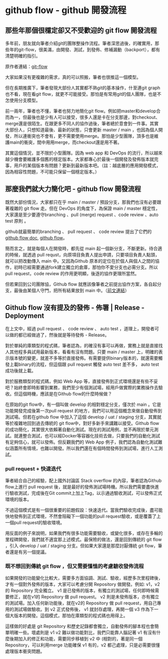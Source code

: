 # github flow - github 開發流程

## 那些年那個很穩定卻又不受歡迎的 git flow 開發流程
多年前，朋友就向筆者介紹git的團隊整操作流程。筆者深思過後，的確實用，那些年的git-flow，很美滿，由開發、測試，到發佈、修補漏動（backport），都有清楚明確的指引。

原作者連結：[git-flow](https://nvie.com/posts/a-successful-git-branching-model/)

大家如果沒有更複雜的需求，真的可以照搬，筆者也很推這一個模型。

但在長期推廣下，筆者發現大部份人其實都不熟git的基本操作，什至連git graph也不看，現在看git flow，就更不可能接受。那怕是有常用git的個人團隊，也是不怎使用分支模型。

前一兩年，筆者也不懂，筆者也努力地簡化git flow。例如把master和develop合而為一，但最後也是少有人可以接受，很多人還是卡在分支那邊，對checkout、merge還是很陌生。在跟更多不同人的協作過後，筆者總於意會到一件事。其實大部份人，只想知道最後、最新的狀態，只會更新 master / main ，也因為個人開發，所以連衝突也不會有，更不需要使用merge。那怕是少型團隊，頂多也是維護main的衝突，間中用用merge，而checkout還是用不著。

其實這個情況，並不限於小型團隊。因為 web app 和 DevOps 的流行，所以越來越少機會要維護多個舊的穩定版本。大家都專心於最後一個開發及發佈版本就完事，用戶的某個版本有問題？更新到最新版本吧。（註：越底層的應用開發模式，因為相容性問題，不可能只保留一個穩定版本。）

## 那麼我們就大力簡化吧 - github flow 開發流程
既然大部份情況，大家都只在乎 main / master / 預設分支，那我們也沒有必要跟著複雜的 git flow 走。但在 DevOps 的角度下，為保證 main / master 穩定性，大家還是至少要遵守branching 、pull (merge) request 、code review 、auto test 原則 。

github就最簡單的branching 、 pull request 、 code review 提出了它們的 [github flow doc](https://docs.github.com/en/get-started/using-github/github-flow), [github flow](https://githubflow.github.io/)。

簡而言之，就是每個人在開發時，都先從 main 起一個新分支，不斷更新。待合適的時候，就透過 pull requst，向原項目負責人提出申請，只要項目負責人點頭，就可以把改動傳入 main 中。又因為Github 原本的定位在於個人與個人之間的協作，初時已經需要通過fork建立獨立的倉庫，那怕你不愛分支也必需分支。所以 pull request，code review 的作用更明顯，後逐的協作更理所當然。

但若果回到公司團隊協，Github flow 就應該像筆者之前提出協作方案，各自起分支，最後由某個人守門，把所有結果放到 main 中。（[前文連結](gitcoworkflow.md)）

## Github flow 沒有提及的發佈 - 佈署 | Release - Deployment
在上文中，經過 pull request 、 code review 、 auto test ，道理上，開發者可以做的都已經做過了，然後就是等待發佈 - Release。

對於單純的庫類型的程式碼，筆者認為，的確沒有事可以再做，實務上就是直接找人其他程多員試用最新版本，看看有沒有問題。只要 main / master 上，明確的表示版本號的變更，就差不多等於直接發佈。有需要提供binary版本的，就還需要觸發上載binary的流程，但這個跟 pull request 觸發 auto test 差不多， auto test 成功後就上載。

對於服務類型的程式碼，例如 Web App 等，直接發佈到正式環境還是有些不妥吧？始終會即時影響到業務，我們至少有個測試場，經用戶做實際的業務操作去驗收。但這個時機，應該是在Github flow的什麼時候做？

在原始的git flow中，有一個叫做 develop 的相對穩定分支，僅次於 main 。它是功能開發完成後第一次pull request 的地方，我們可以用這個概念來做自動發佈到測試場。但若在github flow 中加入了這個 develop / uat / staging 分支，其實就等於複雜地回到過去傳統的 git flow中，對好多新手來講難以接受。Github flow 的成功簡化，其實很大依賴著自動化測試。現在的測試用例，並不再限於單元測試。就連整合測試，也可以經Docker等容器化技術去做，只要我們的自動化測試有足夠信心，就可以發佈。但反觀我們的 Web App 例子，我們認為自動化測試難似涵蓋所有情境，也難以開發。所以我們還在有個時間發佈到測試場，進行人工測試。

### pull request + 快速迭代
筆者結合自己的經驗，配上國外討論區 Stack overflow 的內容，筆者認為Github flow上進行 pull request 後，就是最好的發佈測試場時機。所以我們需要盡快進行驗收測試，完成後在Git commit上加上Tag，以示通過驗收測試，可以發佈正式環境的版本。

不過這個模式是有一個很重要的前題假設：快速迭代。當我們驗收完成後，盡可能快地發佈到正式環境，不然會阻礙下一個功能的pull request驗收，或是覆蓋了上一個pull request的驗收環境。

用反面的例子來說明，如果我們有很多功能需要驗收，或變化很多，或存在多輪的里程碑開發，我們就不適宜那上述模式。最保險的做法，還是回到傳統的 git flow ，引入 develop / uat / staging 分支。但如果大家還是那麼討厭傳統 git flow，筆者還是有另一個提議。

### 既不想回到傳統 git flow ，但又需要慬㥀的考慮驗收發佈流程
如果開發的功能變化比較大，需要多方面協調、測試、驗收，經歷多次里程碑後，才有一個對外發佈的版本，大家可以考慮分開 Repository 做開發。例如: v1，v2的 Repository 完全獨立。 v1 是已發佈的版本，有獨立的測試場，任何即時候需要修正，就在v1的 Repository 做 pull request。 v2 則是未發佈版本，亦有獨立的測試場。加入任何新功能後，就在v2的 Repository 做 pull request，用自己專用的測試場做驗收。到 v2 正式發佈後， v1 就封存處理，再開一個 v3 作為下一個大版本的開發。這個模式，那怕在庫類型的程式碼也用得上。

這樣做的好處是 git Repository 和歷史記錄都會獨立，自動發佈的腳本程也會簡單明確一些。壞處則是 v1 v2 難以做功能對比，我們只能靠人腦記著 v1 有沒有什麼後期加入的修正和功能，需要同步移植到 v2 中 (相對的，著是同一個Repository，可以利用merge 功能確保 v1 有的，v2 都己處理，只是必需要很懂處理版本衝突問題。